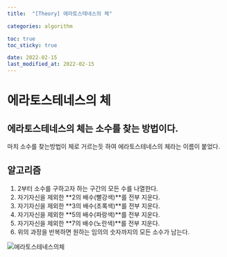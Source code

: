 ```yaml
---
title:  "[Theory] 에라토스테네스의 체"

categories: algorithm

toc: true
toc_sticky: true

date: 2022-02-15
last_modified_at: 2022-02-15
---
```


# 에라토스테네스의 체

## 에라토스테네스의 체는 소수를 찾는 방법이다.
마치 소수를 찾는방법이 체로 거르는듯 하여 에라토스테네스의 체라는 이름이 붙었다.

## 알고리즘

1. 2부터 소수를 구하고자 하는  구간의 모든 수를 나열한다.
2. 자기자신을 제외한 **2의 배수(빨강색)**를 전부 지운다.
3. 자기자신을 제외한 **3의 배수(초록색)**를 전부 지운다.
4. 자기자신을 제외한 **5의 배수(파랑색)**를 전부 지운다.
5. 자기자신을 제외한 **7의 배수(노란색)**를 전부 지운다.
6. 위의 과정을 반복하면 원하는 임의의 숫자까지의 모든 소수가 남는다.

![에라토스테네스의체]({{site.url}}/assets/image/2022-02-15/eratos.png )